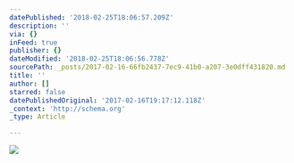 ```yaml
---
datePublished: '2018-02-25T18:06:57.209Z'
description: ''
via: {}
inFeed: true
publisher: {}
dateModified: '2018-02-25T18:06:56.778Z'
sourcePath: _posts/2017-02-16-66fb2437-7ec9-41b0-a207-3e0dff431820.md
title: ''
author: []
starred: false
datePublishedOriginal: '2017-02-16T19:17:12.118Z'
_context: 'http://schema.org'
_type: Article

---
```

![](https://the-grid-user-content.s3-us-west-2.amazonaws.com/e310e173-3883-4188-9f1b-2b9376cd75fd.jpg)